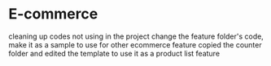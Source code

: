 # E-commerce
cleaning up codes not using in the project
change the feature folder's code, make it as a sample to use for other ecommerce feature
copied the counter folder and edited the template to use it as a product list feature
